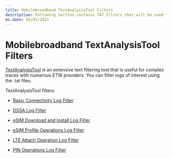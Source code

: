 ```yaml
---
title: Mobilebroadband TextAnalysisTool Filters
description: Following Section contains TAT Filters that will be used for log analysis
ms.date: 03/01/2021
---
```


# Mobilebroadband TextAnalysisTool Filters

[TextAnalysisTool](https://github.com/TextAnalysisTool/Releases) is an extensive text filtering tool that is useful for complex traces with numerous ETW providers. You can filter logs of interest using the .tat files.

TextAnalysisTool filters:

- [Basic Connectivity Log Filter](mb-basic-connectivity-tat.md)

- [DSSA Log Filter](mb-dssa-filter.md)

- [eSIM Download and Install Log Filter](mb-esim-download-install-tat.md)

- [eSIM Profile Operations Log Filter](mb-esim-profile-operations-tat.md)

- [LTE Attach Operation Log Filter](mb-lte-attach-tat.md)

- [PIN Operations Log Filter](mb-pin-filter.md)

